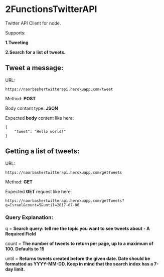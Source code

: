 # 2FunctionsTwitterAPI

Twitter API Client for node. 

Supports:

**1.Tweeting**

**2.Search for a list of tweets.**

## Tweet a message:
URL:
```
https://naorbashertwitterapi.herokuapp.com/tweet
```
Method: **POST**

Body contant type: **JSON**

Expected **body** content like here:
```
{
	"tweet": "Hello world!"
}
```
## Getting a list of tweets:
URL:
```
https://naorbashertwitterapi.herokuapp.com/getTweets
```
Method: **GET**

Expected **GET** request like here:
```
https://naorbashertwitterapi.herokuapp.com/getTweets?q=Israel&count=5&until=2017-07-06
```
### Query Explanation:
q = **Search query: tell me the topic you want to see tweets about - A Required Field**

count = **The number of tweets to return per page, up to a maximum of 100. Defaults to 15**

until = **Returns tweets created before the given date. Date should be formatted as YYYY-MM-DD. Keep in mind that the search index has a 7-day limit.**

